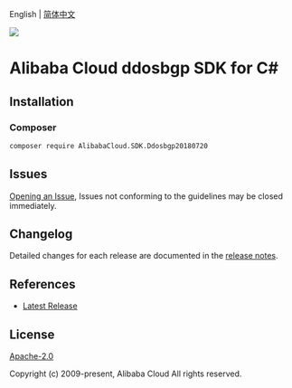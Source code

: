 English | [简体中文](README-CN.md)

![](https://aliyunsdk-pages.alicdn.com/icons/AlibabaCloud.svg)

# Alibaba Cloud ddosbgp SDK for C#

## Installation

### Composer

```bash
composer require AlibabaCloud.SDK.Ddosbgp20180720
```

## Issues

[Opening an Issue](https://github.com/aliyun/alibabacloud-csharp-sdk/issues/new), Issues not conforming to the guidelines may be closed immediately.

## Changelog

Detailed changes for each release are documented in the [release notes](./ChangeLog.md).

## References

* [Latest Release](https://github.com/aliyun/alibabacloud-csharp-sdk/)

## License

[Apache-2.0](http://www.apache.org/licenses/LICENSE-2.0)

Copyright (c) 2009-present, Alibaba Cloud All rights reserved.
